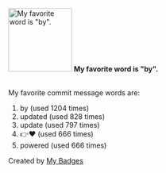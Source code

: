 <img src="https://my-badges.github.io/my-badges/favorite-word.png" alt="My favorite word is &quot;by&quot;." title="My favorite word is &quot;by&quot;." width="128">
<strong>My favorite word is &quot;by&quot;.</strong>
<br><br>

My favorite commit message words are:

1. by (used 1204 times)
2. updated (used 828 times)
3. update (used 797 times)
4. 👉❤️ (used 666 times)
5. powered (used 666 times)


Created by <a href="https://github.com/my-badges/my-badges">My Badges</a>